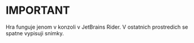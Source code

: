 ﻿# IMPORTANT
Hra funguje jenom v konzoli v JetBrains Rider. V ostatnich prostredich se spatne vypisuji snimky.